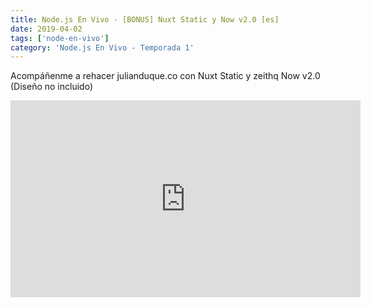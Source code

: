 ```yaml
---
title: Node.js En Vivo - [BONUS] Nuxt Static y Now v2.0 [es]
date: 2019-04-02
tags: ['node-en-vivo']
category: 'Node.js En Vivo - Temporada 1'
---
```

Acompáñenme a rehacer julianduque.co con Nuxt Static y zeithq Now v2.0 (Diseño no incluido)

<iframe class="mt-2" width="560" height="315" src="https://www.youtube.com/embed/Nx3J8c-Kd9U" title="YouTube video player" frameborder="0" allow="accelerometer; autoplay; clipboard-write; encrypted-media; gyroscope; picture-in-picture" allowfullscreen></iframe>
